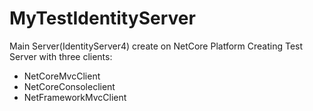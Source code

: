 # MyTestIdentityServer
Main Server(IdentityServer4) create on NetCore Platform
Creating Test Server with three clients:
- NetCoreMvcClient
- NetCoreConsoleclient
- NetFrameworkMvcClient

